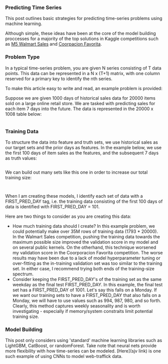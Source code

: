 ### Predicting Time Series
This post outlines basic strategies for predicting time-series problems using machine learning.  
  
Although simple, these ideas have been at the core of the model building proccesses for a majority of the top solutions in Kaggle competitions such as [M5 Walmart Sales](kaggle.com) and [Coorpacion Favorita](kaggle.com).

### Problem Type
In a typical  time-series problem, you are given N series consisting of T data points. This data can be represented in a N x (T+1) matrix, with one column reserved for a primary key to identify the nth series.  
  
To make this article easy to write and read, an example problem is provided:  

Suppose we are given 1000 days of historical sales data for 20000 items sold on a large online retail store. We are tasked with predicting sales for each item 7 days into the future. The data is represented in the 20000 x 1008 table below:

![]()

### Training Data

To structure the data into feature and truth sets, we use historical sales as our target sets and the prior days as features. In the example below, we use the first 100 days of item sales as the features, and the subsequent 7 days as truth values:  

![]()

We can build out many sets like this one in order to increase our total training size:

![]()

![]()

When I am creating these models, I identify each set of data with a FIRST\_PRED\_DAY tag, i.e. the training data consisting of the first 100 days of data is identified with FIRST\_PRED\_DAY = 101.  
  
Here are two things to consider as you are creating this data:

* How much training data should I create? In this example problem, we could potentially make over 35M rows of training data (1793 * 20000). In the Walmart Sales competition, pushing the training data towards the maximum possible size improved the validation score in my model and on several public kernels. On the otherhand, this technique worsened my validation score in the Coorporacion Favorita competition. The worse results may have been due to a lack of model hyperparameter tuning or over-fitting as the in-training validation set was too similar to the training set. In either case, I recommend trying both ends of the training-size spectrum.  
* Consider keeping the FIRST\_PRED\_DAY's of the training set as the same weekday as the final test FIRST\_PRED\_DAY. In this example, the final test set has a FIRST\_PRED\_DAY of 1001. Let's say this falls on a Monday. If we want our training sets to have a FIRST\_PRED\_DAY that also falls on a Monday, we will have to use values such as 994, 987, 980, and so forth. Clearly, this method captures weekly seasonality and is worth investigating - especially if memory/system constraits limit potential training size.  

### Model Building
This post only considers using 'standard' machine learning libraries such as LightGBM, CatBoost, or randomForest. Take note that neural nets provide more flexibility with how time-series can be modeled. [Here](sjv link) is one such example of using CNNs to model web-traffick data.  



